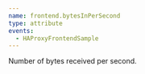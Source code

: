 ```yaml
---
name: frontend.bytesInPerSecond
type: attribute
events:
  - HAProxyFrontendSample
---
```


Number of bytes received per second.
